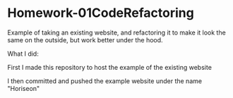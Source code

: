 # Homework-01CodeRefactoring
Example of taking an existing website, and refactoring it to make it look the same on the outside, but work better under the hood.

What I did: 

First I made this repository to host the example of the existing website

I then committed and pushed the example website under the name "Horiseon"

